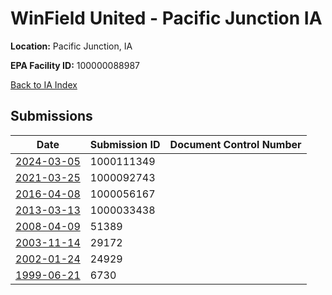 # WinField United - Pacific Junction IA

**Location:** Pacific Junction, IA

**EPA Facility ID:** 100000088987

[Back to IA Index](../../index.md)

## Submissions

| Date | Submission ID | Document Control Number |
|------|--------------|-------------------------|
| [2024-03-05](submissions/1000111349.md) | 1000111349 |  |
| [2021-03-25](submissions/1000092743.md) | 1000092743 |  |
| [2016-04-08](submissions/1000056167.md) | 1000056167 |  |
| [2013-03-13](submissions/1000033438.md) | 1000033438 |  |
| [2008-04-09](submissions/51389.md) | 51389 |  |
| [2003-11-14](submissions/29172.md) | 29172 |  |
| [2002-01-24](submissions/24929.md) | 24929 |  |
| [1999-06-21](submissions/6730.md) | 6730 |  |
